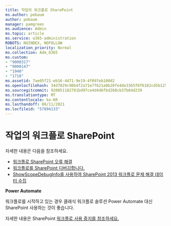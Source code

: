 ```yaml
---
title: 작업의 워크플로 SharePoint
ms.author: pebaum
author: pebaum
manager: pamgreen
ms.audience: Admin
ms.topic: article
ms.service: o365-administration
ROBOTS: NOINDEX, NOFOLLOW
localization_priority: Normal
ms.collection: Adm_O365
ms.custom:
- "9000317"
- "9000147"
- "1940"
- "1718"
ms.assetid: 7ae05f21-eb16-4d71-9e19-4f097eb100d2
ms.openlocfilehash: 34d7029c90b4f2a71e7f621a0b20fe4de3365f0f6182cd5b125a8c1a6055222a
ms.sourcegitcommit: 920051182781bd97ce4d4d6fbd268cb37b84d239
ms.translationtype: MT
ms.contentlocale: ko-KR
ms.lasthandoff: 08/11/2021
ms.locfileid: "57894133"
---
```

# <a name="troubleshoot-workflows-in-sharepoint"></a>작업의 워크플로 SharePoint

자세한 내용은 다음을 참조하세요.

- [워크플로 SharePoint 오류 해결](https://docs.microsoft.com/sharepoint/dev/general-development/troubleshooting-sharepoint-server-workflow-validation-errors-in-visio)
- [워크플로를 SharePoint 디버깅합니다.](https://docs.microsoft.com/sharepoint/dev/general-development/debugging-sharepoint-server-workflows)
- [ShowScopeDebugInfo를 사용하여 SharePoint 2013 워크플로 문제 해결 데이터 수집](https://docs.microsoft.com/sharepoint/troubleshoot/workflows/gather-workflow-data)

**Power Automate**

워크플로를 시작하고 있는 경우 클래식 워크플로 솔루션 [](https://docs.microsoft.com/power-automate/modern-approvals) Power Automate 대신 SharePoint 사용하는 것이 좋습니다.

자세한 내용은 SharePoint [워크플로 사용 중지를 참조하세요.](https://docs.microsoft.com/alchemyinsights/sharepoint-workflows-retiring)
